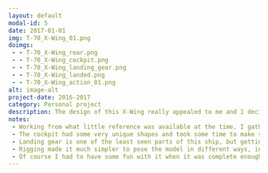 ```yaml
---
layout: default
modal-id: 5
date: 2017-01-01
img: T-70_X-Wing_01.png
doimgs:
 - - T-70_X-Wing_rear.png
 - - T-70_X-Wing_cockpit.png
 - - T-70_X-Wing_landing_gear.png
 - - T-70_X-Wing_landed.png
 - - T-70_X-Wing_action_01.png
alt: image-alt
project-date: 2016-2017
category: Personal project
description: The design of this X-Wing really appealed to me and I decided it would be a good personal project to learn various disciplines from subdivision surface modeling to texturing and some amount of rigging.
notes:
 - Working from what little reference was available at the time, I gathered measurements for as many aspects of the design as possible and modeled them as accurately as I could.
 - The cockpit had some very unique shapes and took some time to make sure it was not only accurate but also would fit inside the overall model correctly.
 - Landing gear is one of the least seen parts of this ship, but getting it right was essential.
 - Rigging made it much simpler to pose the model in different ways, including lifting the canopy.  While not perfect, I'm statisfied with some of the smaller details of the rig, mostly the hinges for the canopy which can only be appreciated in motion.
 - Of course I had to have some fun with it when it was complete enough.
---
```

